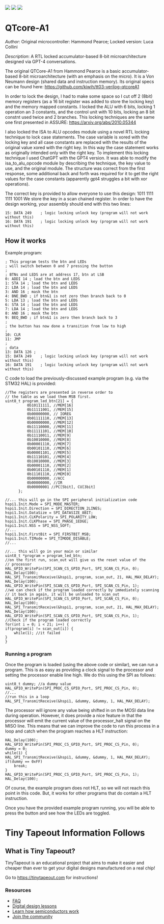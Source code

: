 ![](../../workflows/gds/badge.svg) ![](../../workflows/docs/badge.svg) ![](../../workflows/test/badge.svg)

# QTcore-A1

*Author*: Original microcontroller: Hammond Pearce; Locked version: Luca Collini

*Description*: A RTL locked accumulator-based 8-bit microarchitecture designed via GPT-4 conversations.

The original QTCore-A1 from Hammond Pearce is a basic accumulator-based 8-bit microarchitecture (with an emphasis on the micro). It is a Von Neumann design (shared data and instruction memory).
Its original specs can be found here: https://github.com/kiwih/tt03-verilog-qtcoreA1

In order to lock the design, I had to make some space so I cut off 2 (8bit) memory registers (as a 16 bit register was added to store the locking key) and the memory mapped constants.
I locked the ALU with 6 bits, locking 1 operation an 3 constants, and the control unit with 10 bits, locking an 8 bit constnt used twice and 2 branches. This locking techniques are the same one first presented in ASSURE: https://arxiv.org/abs/2010.05344

I also locked the ISA to ALU opcodes module using a novel RTL locking technique to lock case statements. 
The case variable is xored with the locking key and all case constants are replaced with the results of the original value xored with the right key.
In this way the case statement works as originally intended only with the right key. 
To implement this locking technique I used ChatGPT with the GPT4 version. It was able to modify the isa_to_alu_opcode module
by describing the technique, the key value to use, and the original module. The structure was correct from the first response, some additional
back and forth was required for it to get the right values for the case constants (apparently gpt4 struggles a bit with xor operations).

The correct key is provided to allow everyone to use this design: 1011 1111 1111 1001
We store the key in a scan chained register. In order to have the design working, your assembly should end with this two lines:
```
15: DATA 249    ; logic locking unlock key (program will not work without this)
16: DATA 191    ; logic locking unlock key (program will not work without this)
```

## How it works
Example program:

```
; This program tests the btn and LEDs
; will switch between 0 and 7 pressing the button
;
; BTNs and LEDS are at address 17, btn at LSB
0: ADDI 14 ; load the btn and LEDS
1: STA 14 ; load the btn and LEDS
2: LDA 14 ; load the btn and LEDS
3: AND 16 ; mask the btn
4: BNE_BWD ; if btn&1 is not zero then branch back to 0
5: LDA 13 ; load the btn and LEDS
6: STA 14 ; load the btn and LEDS
7: LDA 14 ; load the btn and LEDS
8: AND 16 ; mask the btn
9: BEQ_BWD ; if btn&1 is zero then branch back to 3
;
; the button has now done a transition from low to high
;
10: CLR
11: JMP
;
; data
13: DATA 126 ;
15: DATA 249    ; logic locking unlock key (program will not work without this)
16: DATA 191    ; logic locking unlock key (program will not work without this)
```


C code to load the previously-discussed example program (e.g. via the STM32 HAL) is provided:
```
//The registers are presented in reverse order to 
// the table as we load them MSB first.
uint8_t program_led_btn[21] = {
          0b10111111, //MEM[16]
          0b11111001, //MEM[15]
          0b00000000, // IOREG
          0b01111110, //MEM[13]
          0b00000000, //MEM[12]
          0b11110000, //MEM[11]
          0b11111101, //MEM[10]
          0b11110011, //MEM[9]
          0b10010000, //MEM[8]
          0b00001110, //MEM[7]
          0b00101110, //MEM[6]
          0b00001101, //MEM[5]
          0b11110101, //MEM[4]
          0b10010000, //MEM[3]
          0b00001110, //MEM[2]
          0b00101110, //MEM[1]
          0b11101110, //MEM[0]
          0b00000000, //ACC
          0b00000000, //IR
          0b00000001 //PC[5bit], CU[3bit]
      };

//... this will go in the SPI peripheral initialization code
hspi1.Init.Mode = SPI_MODE_MASTER;
hspi1.Init.Direction = SPI_DIRECTION_2LINES;
hspi1.Init.DataSize = SPI_DATASIZE_8BIT;
hspi1.Init.CLKPolarity = SPI_POLARITY_LOW;
hspi1.Init.CLKPhase = SPI_PHASE_1EDGE;
hspi1.Init.NSS = SPI_NSS_SOFT;
//...
hspi1.Init.FirstBit = SPI_FIRSTBIT_MSB;
hspi1.Init.TIMode = SPI_TIMODE_DISABLE;
//...

//... this will go in your main or similar
uint8_t *program = program_led_btn;
//on the first run, scan_out will give us the reset value of the 
// processor
HAL_GPIO_WritePin(SPI_SCAN_CS_GPIO_Port, SPI_SCAN_CS_Pin, 0);
HAL_Delay(100);
HAL_SPI_TransmitReceive(&hspi1, program, scan_out, 21, HAL_MAX_DELAY);
HAL_Delay(100);
HAL_GPIO_WritePin(SPI_SCAN_CS_GPIO_Port, SPI_SCAN_CS_Pin, 1);
//we can check if the program loaded correctly by immediately scanning 
// it back in again, it will be unloaded to scan_out
HAL_GPIO_WritePin(SPI_SCAN_CS_GPIO_Port, SPI_SCAN_CS_Pin, 0);
HAL_Delay(100);
HAL_SPI_TransmitReceive(&hspi1, program, scan_out, 21, HAL_MAX_DELAY);
HAL_Delay(100);
HAL_GPIO_WritePin(SPI_SCAN_CS_GPIO_Port, SPI_SCAN_CS_Pin, 1);
//Check if the program loaded correctly
for(int i = 0; i < 21; i++) {
if(program[i] != scan_out[i]) {
    while(1); //it failed
}
}
```

### Running a program

Once the program is loaded (using the above code or similar), we can run a program.
This is as easy as providing a clock signal to the processor and setting the processor enable line high.
We do this using the SPI as follows:
```
uint8_t dummy; //a dummy value
HAL_GPIO_WritePin(SPI_PROC_CS_GPIO_Port, SPI_PROC_CS_Pin, 0);
//...
//run this in a loop
HAL_SPI_TransmitReceive(&hspi1, &dummy, &dummy, 1, HAL_MAX_DELAY);
```

The processor will ignore any value being shifted in on the MOSI data line during operation.
However, it does provide a nice feature in that the processor will emit the current value of the processor_halt signal on the MISO line.
This means that we can improve the code to run this process in a loop and catch when the program reaches a HLT instruction:
```
HAL_Delay(100);
HAL_GPIO_WritePin(SPI_PROC_CS_GPIO_Port, SPI_PROC_CS_Pin, 0);
dummy = 0;
while(1) {
HAL_SPI_TransmitReceive(&hspi1, &dummy, &dummy, 1, HAL_MAX_DELAY);
if(dummy == 0xFF)
    break;
}
HAL_GPIO_WritePin(SPI_PROC_CS_GPIO_Port, SPI_PROC_CS_Pin, 1);
HAL_Delay(100);
```
Of course, the example program does not HLT, so we will not reach this point in this code. But, it works for other programs that do contain a HLT instruction.

Once you have the provided example program running, you will be able to press the button and see how the LEDs are toggled.

# Tiny Tapeout Information Follows

## What is Tiny Tapeout?

TinyTapeout is an educational project that aims to make it easier and cheaper than ever to get your digital designs manufactured on a real chip!

Go to https://tinytapeout.com for instructions!

### Resources

* [FAQ](https://tinytapeout.com/faq/)
* [Digital design lessons](https://tinytapeout.com/digital_design/)
* [Learn how semiconductors work](https://tinytapeout.com/siliwiz/)
* [Join the community](https://discord.gg/rPK2nSjxy8)
